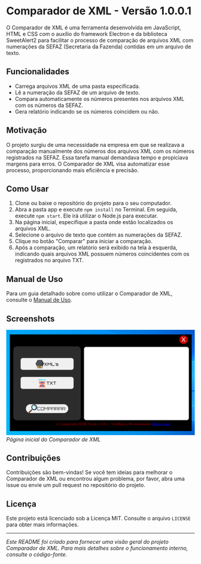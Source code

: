 # Comparador de XML - Versão 1.0.0.1

O Comparador de XML é uma ferramenta desenvolvida em JavaScript, HTML e CSS com o auxílio do framework Electron e da biblioteca SweetAlert2 para facilitar o processo de comparação de arquivos XML com numerações da SEFAZ (Secretaria da Fazenda) contidas em um arquivo de texto.

## Funcionalidades

- Carrega arquivos XML de uma pasta especificada.
- Lê a numeração da SEFAZ de um arquivo de texto.
- Compara automaticamente os números presentes nos arquivos XML com os números da SEFAZ.
- Gera relatório indicando se os números coincidem ou não.

## Motivação

O projeto surgiu de uma necessidade na empresa em que se realizava a comparação manualmente dos números dos arquivos XML com os números registrados na SEFAZ. Essa tarefa manual demandava tempo e propiciava margens para erros. O Comparador de XML visa automatizar esse processo, proporcionando mais eficiência e precisão.

## Como Usar

1. Clone ou baixe o repositório do projeto para o seu computador.
2. Abra a pasta app e execute `npm install` no Terminal. Em seguida, execute `npm start`. Ele irá utilizar o Node.js para executar.
3. Na página inicial, especifique a pasta onde estão localizados os arquivos XML.
4. Selecione o arquivo de texto que contém as numerações da SEFAZ.
5. Clique no botão "Comparar" para iniciar a comparação.
6. Após a comparação, um relatório será exibido na tela à esquerda, indicando quais arquivos XML possuem números coincidentes com os registrados no arquivo TXT.

## Manual de Uso

Para um guia detalhado sobre como utilizar o Comparador de XML, consulte o [Manual de Uso](https://drive.google.com/file/d/1btUMyUzBZt3uRzu-JAiNY8bkcbrh1N8f/view?usp=drive_link).

## Screenshots

![Página Inicial](/app/img/Tela%20inicial.webp)
*Página inicial do Comparador de XML*

## Contribuições

Contribuições são bem-vindas! Se você tem ideias para melhorar o Comparador de XML ou encontrou algum problema, por favor, abra uma issue ou envie um pull request no repositório do projeto.

## Licença

Este projeto está licenciado sob a Licença MIT. Consulte o arquivo `LICENSE` para obter mais informações.

---

*Este README foi criado para fornecer uma visão geral do projeto Comparador de XML. Para mais detalhes sobre o funcionamento interno, consulte o código-fonte.*
